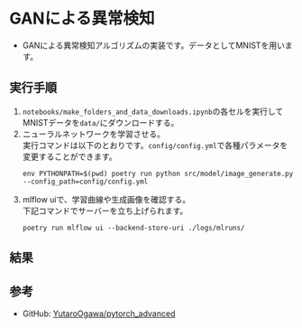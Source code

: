 # GANによる異常検知
- GANによる異常検知アルゴリズムの実装です。データとしてMNISTを用います。

## 実行手順
1. `notebooks/make_folders_and_data_downloads.ipynb`の各セルを実行してMNISTデータを`data/`にダウンロードする。  
2. ニューラルネットワークを学習させる。  
   実行コマンドは以下のとおりです。`config/config.yml`で各種パラメータを変更することができます。
    ```
    env PYTHONPATH=$(pwd) poetry run python src/model/image_generate.py --config_path=config/config.yml
    ```
3. mlflow uiで、学習曲線や生成画像を確認する。   
   下記コマンドでサーバーを立ち上げられます。
   ```
   poetry run mlflow ui --backend-store-uri ./logs/mlruns/
   ```

## 結果

## 参考
- GitHub: [YutaroOgawa/pytorch_advanced](https://github.com/YutaroOgawa/pytorch_advanced/tree/master/6_gan_anomaly_detection)